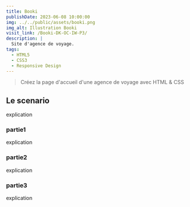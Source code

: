 ```yaml
---
title: Booki
publishDate: 2023-06-08 10:00:00
img: ../../public/assets/booki.png
img_alt: Illustration Booki
visit_link: /Booki-DK-OC-IW-P3/
description: |
  Site d'agence de voyage.
tags:
  - HTML5
  - CSS3
  - Responsive Design
---
```


> Créez la page d'accueil d'une agence de voyage avec HTML & CSS

## Le scenario

explication 


### partie1

explication

### partie2

explication

### partie3

explication